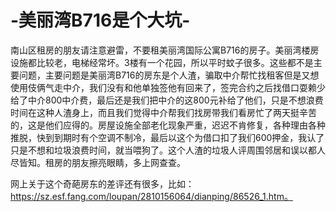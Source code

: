 # -美丽湾B716是个大坑-
南山区租房的朋友请注意避雷，不要租美丽湾国际公寓B716的房子。美丽湾楼房设施都比较老，电梯经常坏。3楼有一个花园，所以平时蚊子很多。这些都不是主要问题，主要问题是美丽湾B716的房东是个人渣，骗取中介帮忙找租客但是又想使用伎俩气走中介，我们没有和他单独签他有回来了，签完合约之后找借口耍赖少给了中介800中介费，最后还是我们把中介的这800元补给了他们，只是不想浪费时间在这种人渣身上，而且我们觉得中介帮我们找房带我们看房忙了两天挺辛苦的，这是他们应得的。房屋设施全部老化现象严重，迟迟不肯修复，各种理由各种推脱，快到到期时有个空调不制冷，最后以这个为借口扣了我们600押金，我认了只是不想和垃圾浪费时间，就当喂狗了。这个人渣的垃圾人评周围邻居和误以都人尽皆知。租房的朋友擦亮眼睛，多上网查查。

网上关于这个奇葩房东的差评还有很多，比如：https://sz.esf.fang.com/loupan/2810156064/dianping/86526_1.htm。
